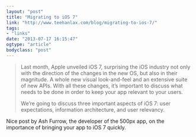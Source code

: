 ```yaml
---
layout: "post"
title: "Migrating to iOS 7"
link: "http://www.teehanlax.com/blog/migrating-to-ios-7/"
tags: 
- "links"
date: "2013-07-17 16:15:47"
ogtype: "article"
bodyclass: "post"
---
```


> Last month, Apple unveiled iOS 7, surprising the iOS industry not only with the direction of the changes in the new OS, but also in their magnitude. A whole new visual look-and-feel and an extensive suite of new APIs. With all these changes, it’s important to discuss what needs to be done in order to keep your app relevant to your users.
> 
> We’re going to discuss three important aspects of iOS 7: user expectations, information architecture, and user relevancy.

Nice post by Ash Furrow, the developer of the 500px app, on the importance of bringing your app to iOS 7 quickly.